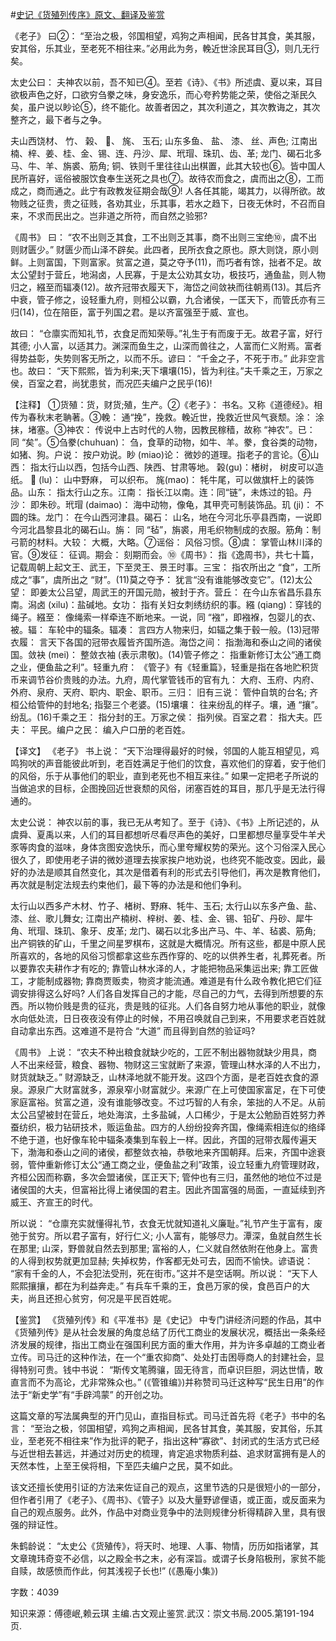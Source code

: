 #[史记《货殖列传序》原文、翻译及鉴赏](https://www.vrrw.net/wx/14061.html)

《老子》 曰②： “至治之极，邻国相望，鸡狗之声相闻，民各甘其食，美其服，安其俗，乐其业，至老死不相往来。”必用此为务，輓近世涂民耳目③，则几无行矣。

太史公曰： 夫神农以前，吾不知已④。至若《诗》、《书》所述虞、夏以来，耳目欲极声色之好，口欲穷刍豢之味，身安逸乐，而心夸矜势能之荣，使俗之渐民久矣，虽户说以眇论⑤，终不能化。故善者因之，其次利道之，其次教诲之，其次整齐之，最下者与之争。

夫山西饶材、 竹、 榖、 、 旄、 玉石; 山东多鱼、 盐、 漆、 丝、声色; 江南出楠、梓、姜、桂、金、锡、连、丹沙、犀、玳瑁、珠玑、齿、革; 龙门、碣石北多马、牛、羊、旃裘、筋角; 铜、铁则千里往往山出棋置，此其大较也⑥。皆中国人民所喜好，谣俗被服饮食奉生送死之具也⑦。故待农而食之，虞而出之⑧，工而成之，商而通之。此宁有政教发征期会哉⑨! 人各任其能，竭其力，以得所欲。故物贱之征贵，贵之征贱，各劝其业，乐其事，若水之趋下，日夜无休时，不召而自来，不求而民出之。岂非道之所符，而自然之验邪?

《周书》 曰： “农不出则乏其食，工不出则乏其事，商不出则三宝绝⑩，虞不出则财匮少。” 财匮少而山泽不辟矣。此四者，民所衣食之原也。原大则饶，原小则鲜。上则富国，下则富家。贫富之道，莫之夺予(11)，而巧者有馀，拙者不足。故太公望封于营丘，地潟卤，人民寡，于是太公劝其女功，极技巧，通鱼盐，则人物归之，繦至而辐凑(12)。故齐冠带衣履天下，海岱之间敛袂而往朝焉(13)。其后齐中衰，管子修之，设轻重九府，则桓公以霸，九合诸侯，一匡天下，而管氏亦有三归(14)，位在陪臣，富于列国之君。是以齐富强至于威、宣也。

故曰： “仓廪实而知礼节，衣食足而知荣辱。”礼生于有而废于无。故君子富，好行其德; 小人富，以适其力。渊深而鱼生之，山深而兽往之，人富而仁义附焉。富者得势益彰，失势则客无所之，以而不乐。谚曰： “千金之子，不死于市。” 此非空言也。故曰： “天下熙熙，皆为利来;天下壤壤(15)，皆为利往。”夫千乘之王，万家之侯，百室之君，尚犹患贫，而况匹夫编户之民乎(16)!



【注释】 ①货殖：货，财货;殖，生产。②《老子》： 书名。又称《道德经》。相传为春秋末老聃著。③輓： 通“挽”，挽救。輓近世，挽救近世风气衰颓。涂： 涂抹，堵塞。③神农： 传说中上古时代的人物，因教民稼穑，故称 “神农”。已： 同 “矣”。⑤刍豢(chuhuan)： 刍，食草的动物，如牛、羊。豢，食谷类的动物，如猪、狗。户说： 按户劝说。眇 (miao)论： 微妙的道理。指老子的言论。⑥山西： 指太行山以西，包括今山西、陕西、甘肃等地。 榖(gu)：楮树， 树皮可以造纸。  (lu)： 山中野麻， 可以织布。 旄(mao)： 牦牛尾，可以做旗杆上的装饰品。山东： 指太行山之东。江南： 指长江以南。连：同“链”，未炼过的铅。丹沙： 即朱砂。玳瑁 (daimao)： 海中动物，像龟，其甲壳可制装饰品。玑 (ji)： 不圆的珠。龙门： 在今山西河津县。碣石： 山名，地在今河北乐亭县西南，一说即今河北昌黎县北的碣石山。旃： 同 “毡”，旃裘，用毛织物制成的衣服。筋角：制弓箭的材料。大较： 大概，大略。⑦谣俗： 风俗习惯。⑧虞： 掌管山林川泽的官。⑨发征： 征调。期会： 刻期而会。⑩《周书》： 指《逸周书》，共七十篇，记载周朝上起文王、武王，下至灵王、景王时事。三宝： 指农所出之 “食”，工所成之“事”，虞所出之 “财”。(11)莫之夺予： 犹言“没有谁能够改变它”。(12)太公望： 即姜太公吕望，周武王的开国元勋，被封于齐。营丘： 在今山东省昌乐县东南。潟卤 (xilu)：盐碱地。女功： 指有关妇女刺绣纺织的事。繦 (qiang)：穿钱的绳子。繦至： 像绳索一样牵连不断地来。一说，同 “襁”，即襁褓，包婴儿的衣、被。辐： 车轮中的辐条。辐凑： 言四方人物来归，如辐之集于毂一般。(13)冠带衣履： 言天下各国的冠带衣履皆齐国所造。海岱之间： 指渤海和泰山之间的诸侯国。敛袂 (mei)： 整敛衣袖 (表示肃敬)。(14)管子修之： 指重新修订太公“通工商之业，便鱼盐之利”。轻重九府： 《管子》有《轻重篇》，轻重是指在各地贮积货币来调节谷价贵贱的办法。九府，周代掌管钱币的官有九： 大府、玉府、内府、外府、泉府、天府、职内、职金、职币。三归： 旧有三说： 管仲自筑的台名; 齐桓公给管仲的封地名; 指娶三个老婆。(15)壤壤： 往来纷乱的样子。壤，通 “攘”。纷乱。(16)千乘之王： 指分封的王。万家之侯： 指列侯。百室之君： 指大夫。匹夫： 平民。编户之民： 编入户口册的老百姓。

【译文】 《老子》 书上说： “天下治理得最好的时候，邻国的人能互相望见，鸡鸣狗吠的声音能彼此听到，老百姓满足于他们的饮食，喜欢他们的穿着，安于他们的风俗，乐于从事他们的职业，直到老死也不相互来往。” 如果一定把老子所说的当做追求的目标，企图挽回近世衰颓的风俗，闭塞百姓的耳目，那几乎是无法行得通的。

太史公说： 神农以前的事，我已无从考知了。至于《诗》、《书》上所记述的，从虞舜、夏禹以来，人们的耳目都想听尽看尽声色的美好，口里都想尽量享受牛羊犬豕等肉食的滋味，身体贪图安逸快乐，而心里夸耀权势的荣光。这个习俗深入民心很久了，即使用老子讲的微妙道理去挨家挨户地劝说，也终究不能改变。因此，最好的办法是顺其自然变化，其次是借着有利的形式去引导他们，再次是教育他们，再次就是制定法规去约束他们，最下等的办法是和他们争利。

太行山以西多产木材、竹子、楮树、野麻、牦牛、玉石; 太行山以东多产鱼、盐、漆、丝、歌儿舞女; 江南出产楠树、梓树、姜、桂、金、锡、铅矿、丹砂、犀牛角、玳瑁、珠玑、象牙、皮革; 龙门、碣石以北多出产马、牛、羊、毡裘、筋角; 出产铜铁的矿山，千里之间星罗棋布，这就是大概情况。所有这些，都是中原人民所喜欢的，各地的风俗习惯都拿这些东西作穿的、吃的以供养生者，礼葬死者。所以要靠农夫耕作才有吃的; 靠管山林水泽的人，才能把物品采集运出来; 靠工匠做工，才能制成器物; 靠商贾贩卖，物资才能流通。难道是有什么政令教化把它们征调安排得这么好吗? 人们各自发挥自己的才能，尽自己的力气，去得到所想要的东西。所以物价贱是贵的征兆，贵是贱的征兆。人们各自努力地从事他的职业，就像水向低处流，日日夜夜没有停止的时候，不用召唤就自己到来，不用要求老百姓就自动拿出东西。这难道不是符合 “大道” 而且得到自然的验证吗?

《周书》 上说： “农夫不种出粮食就缺少吃的，工匠不制出器物就缺少用具，商人不出来经营，粮食、器物、物财这三宝就断了来源，管理山林水泽的人不出力，财货就缺乏。” 财源缺乏，山林泽地就不能开发。这四个方面，是老百姓衣食的源泉。源泉广大财富就多，源泉窄小财富就少。来源广在上可使国家富足，在下可使家庭富裕。贫富之道，没有谁能够改变。不过巧智的人有余，笨拙的人不足。从前太公吕望被封在营丘，地处海滨，土多盐碱，人口稀少，于是太公勉励百姓努力养蚕纺织，极力钻研技术，贩运鱼盐。四方的人纷纷投奔齐国，像绳索相连似的络绎不绝于道，也好像车轮中辐条凑集到车毂上一样。因此，齐国的冠带衣履传遍天下，渤海和泰山之间的诸侯，都整敛衣袖，恭敬地来齐国朝拜。后来，齐国中途衰弱，管仲重新修订太公“通工商之业，便鱼盐之利”政策，设立轻重九府管理财政，齐桓公因而称霸，多次会盟诸侯，匡正天下; 管仲也有三归，虽然他的地位不过是诸侯国的大夫，但富裕比得上诸侯国的君主。因此齐国富强的局面，一直延续到齐威王、齐宣王的时代。

所以说： “仓廪充实就懂得礼节，衣食无忧就知道礼义廉耻。”礼节产生于富有，废弛于贫穷。所以君子富有，好行仁义; 小人富有，能够尽力。潭深，鱼就自然生长在那里; 山深，野兽就自然去到那里; 富裕的人，仁义就自然依附在他身上。富贵的人得到权势就更加显赫; 失掉权势，作客都无处可去，因而不愉快。谚语说： “家有千金的人，不会犯法受刑，死在街市。”这并不是空话啊。所以说： “天下人熙熙攘攘，都在为利益奔走。” 有兵车千乘的王，食邑万家的侯，食邑百户的大夫，尚且还担心贫穷，何况是平民百姓呢。

【鉴赏】 《货殖列传》和《平准书》是《史记》 中专门讲经济问题的作品，其中 《货殖列传》是从社会发展的角度总结了历代工商业的发展状况，概括出一条条经济发展的规律，指出工商业在强国利民方面的重大作用，并为许多卓越的工商业者立传。司马迁的这种作法，在一个“重农抑商”、处处打击困辱商人的封建社会，显得特别可贵。钱中书说： “斯传文笔腾骧，固无待言，而卓识巨胆，洞达世情，敢直言而不为高论，尤非常殊众也。” (《管锥编》)并称赞司马迁这种写“民生日用”的作法于“新史学”有“手辟鸿蒙” 的开创之功。

这篇文章的写法属典型的开门见山，直指目标式。司马迁首先将《老子》书中的名言： “至治之极，邻国相望，鸡狗之声相闻，民各甘其食，美其服，安其俗，乐其业，至老死不相往来”作为批评的靶子，指出这种“寡欲”、封闭式的生活方式已经与近世相去甚远，并通过对历史的梳理，肯定追求物质利益、追求财富拥有是人的天然本性，上至王侯将相，下至匹夫编户之民，莫不如此。

该文还擅长使用引证的方法来佐证自己的观点，这里节选的只是很短小的一部分，但作者引用了《老子》、《周书》、《管子》以及大量野谚俚语，或正面，或反面来为自己的观点服务。此外，作品中对商业竞争中的法则规律分析得精辟入里，具有很强的辩证性。

朱鹤龄说： “太史公《货殖传》，将天时、地理、人事、物情，历历如指诸掌，其文章瑰玮奇变不必信，以之殿全书之末，必有深旨。或谓子长身陷极刑，家贫不能自赎，故感愤而作此，何其浅视子长也!” (《愚庵小集》)

字数：4039

知识来源：傅德岷,赖云琪 主编.古文观止鉴赏.武汉：崇文书局.2005.第191-194页.

